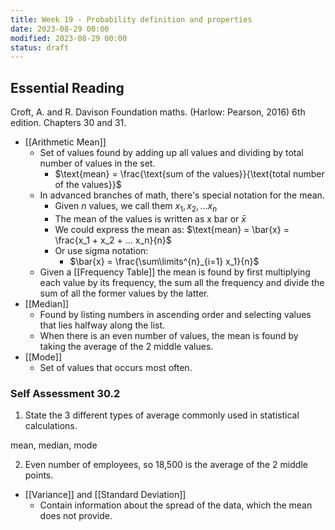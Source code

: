 ```yaml
---
title: Week 19 - Probability definition and properties
date: 2023-08-29 00:00
modified: 2023-08-29 00:00
status: draft
---
```


## Essential Reading

Croft, A. and R. Davison Foundation maths. (Harlow: Pearson, 2016) 6th edition. Chapters 30 and 31.

* [[Arithmetic Mean]]
    * Set of values found by adding up all values and dividing by total number of values in the set.
        * $\text{mean} = \frac{\text{sum of the values}}{\text{total number of the values}}$
    * In advanced branches of math, there's special notation for the mean.
        * Given $n$ values, we call them $x_1, x_2, ... x_n$
        * The mean of the values is written as x bar or $\bar{x}$
        * We could express the mean as: $\text{mean} = \bar{x} = \frac{x_1 + x_2 + ... x_n}{n}$
        * Or use sigma notation:
            * $\bar{x} = \frac{\sum\limits^{n}_{i=1} x_1}{n}$
    * Given a [[Frequency Table]] the mean is found by first multiplying each value by its frequency, the sum all the frequency and divide the sum of all the former values by the latter.
* [[Median]]
    * Found by listing numbers in ascending order and selecting values that lies halfway along the list.
    * When there is an even number of values, the mean is found by taking the average of the 2 middle values.
* [[Mode]]
    * Set of values that occurs most often.

### Self Assessment 30.2

1. State the 3 different types of average commonly used in statistical calculations.

mean, median, mode

2. Even number of employees, so 18,500 is the average of the 2 middle points.

* [[Variance]] and [[Standard Deviation]]
    * Contain information about the spread of the data, which the mean does not provide.
